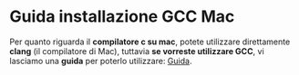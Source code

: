 # Guida installazione GCC Mac

Per quanto riguarda il **compilatore c su mac**, potete utilizzare direttamente **clang** (il compilatore di Mac), tuttavia **se vorreste utilizzare GCC**, vi lasciamo una **guida** per poterlo utilizzare: [Guida](https://osxdaily.com/2023/05/02/how-install-gcc-mac/).
